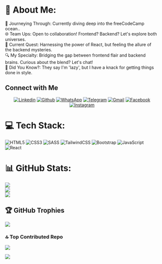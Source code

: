 # 💫 About Me:
🚀 Journeying Through: Currently diving deep into the freeCodeCamp ocean..<br>🌐 Team Ups: Open to collaboration! Frontend? Backend? Let's explore both universes.<br>📘 Current Quest: Harnessing the power of React, but feeling the allure of the backend mysteries.<br>🔍 My Specialty: Bridging the gap between frontend flair and backend brains. Curious about the blend? Let's chat!<br>🌟 Did You Know?: They say I'm 'lazy', but I have a knack for getting things done in style.

## Connect with Me


<p align="center">
  <a href="https://www.linkedin.com/in/angel-gabriel-huaman-c-51511614a/"><img alt="Linkedin" title="Angel Gabriel Linkedin" src="https://img.shields.io/badge/LinkedIn-0077B5?style=for-the-badge&logo=linkedin&logoColor=white"></a>
  <a href="https://github.com/GaRIEN"><img alt="Github" title="Angel Gabriel Github" src="https://img.shields.io/badge/GitHub-100000?style=for-the-badge&logo=github&logoColor=white"></a>
    <a href="https://wa.link/scsw5r"><img alt="WhatsApp" title="Angel Gabriel WhatsApp" src="https://img.shields.io/badge/WhatsApp-25D366?style=for-the-badge&logo=whatsapp&logoColor=white"></a> 
  <a href="https://t.me/Gabrielhuaman"><img alt="Telegram" title="Angel Gabriel Telegram" src="https://img.shields.io/badge/Telegram-2CA5E0?style=for-the-badge&logo=telegram&logoColor=white"></a> 
   <a href="mailto:gabrielhuaman683@gmail.com"><img alt="Gmail" title="Angel Gabriel Gmail" src="https://img.shields.io/badge/Gmail-D14836?style=for-the-badge&logo=gmail&logoColor=white"></a>
  <a href="https://www.facebook.com/gabriel.huaman.718"><img alt="Facebook" title="Angel Gabriel FB" src="https://img.shields.io/badge/Facebook-1877F2?style=for-the-badge&logo=facebook&logoColor=white"></a>
  <a href="https://www.instagram.com/gabrielhuaman683/"><img alt="Instagram" title="Angel Gabriel Instagram" src="https://img.shields.io/badge/Instagram-E4405F?style=for-the-badge&logo=instagram&logoColor=white"></a>
 </p>

# 💻 Tech Stack:
![HTML5](https://img.shields.io/badge/html5-%23E34F26.svg?style=for-the-badge&logo=html5&logoColor=white) ![CSS3](https://img.shields.io/badge/css3-%231572B6.svg?style=for-the-badge&logo=css3&logoColor=white)  ![SASS](https://img.shields.io/badge/SASS-hotpink.svg?style=for-the-badge&logo=SASS&logoColor=white) ![TailwindCSS](https://img.shields.io/badge/tailwindcss-%2338B2AC.svg?style=for-the-badge&logo=tailwind-css&logoColor=white) ![Bootstrap](https://img.shields.io/badge/bootstrap-%23563D7C.svg?style=for-the-badge&logo=bootstrap&logoColor=white) ![JavaScript](https://img.shields.io/badge/javascript-%23323330.svg?style=for-the-badge&logo=javascript&logoColor=%23F7DF1E) ![React](https://img.shields.io/badge/react-%2320232a.svg?style=for-the-badge&logo=react&logoColor=%2361DAFB) 

# 📊 GitHub Stats:
![](https://github-readme-stats.vercel.app/api?username=GaRIEN&theme=dark&hide_border=false&include_all_commits=false&count_private=false)<br/>
![](https://github-readme-streak-stats.herokuapp.com/?user=GaRIEN&theme=dark&hide_border=false)<br/>
![](https://github-readme-stats.vercel.app/api/top-langs/?username=GaRIEN&theme=dark&hide_border=false&include_all_commits=false&count_private=false&layout=compact)

## 🏆 GitHub Trophies
![](https://github-profile-trophy.vercel.app/?username=GaRIEN&theme=onedark&no-frame=true&no-bg=false&margin-w=4)

### 🔝 Top Contributed Repo
![](https://github-contributor-stats.vercel.app/api?username=GaRIEN&limit=5&theme=tokyonight&combine_all_yearly_contributions=true)


[![](https://visitcount.itsvg.in/api?id=GaRIEN&icon=2&color=7)](https://visitcount.itsvg.in)
